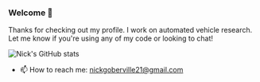 ### Welcome 👋

Thanks for checking out my profile. I work on automated vehicle research. Let me know if you're using any of my code or looking to chat!

![Nick's GitHub stats](https://github-readme-stats.vercel.app/api?username=nickgoberville&show_icons=true&theme=radical)


- 📫 How to reach me: nickgoberville21@gmail.com
